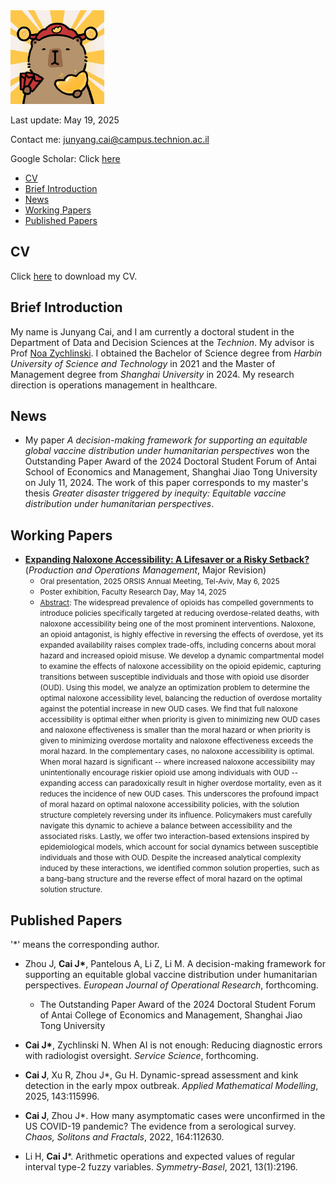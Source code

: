 <img src="kapibala.png" alt="kapibala" width="150">

Last update: May 19, 2025

Contact me: junyang.cai@campus.technion.ac.il

Google Scholar: Click [here](https://scholar.google.com/citations?hl=zh-CN&user=01RbBJYAAAAJ)

- [CV](##CV)
- [Brief Introduction](##Brief-Introduction)
- [News](##News)
- [Working Papers](##Working-Papers)
- [Published Papers](##Published-Papers)

## CV
Click [here](https://raw.githubusercontent.com/cai-junyang/cai-junyang.github.io/main/cjy-cv.pdf) to download my CV. 

## Brief Introduction
My name is Junyang Cai, and I am currently a doctoral student in the Department of Data and Decision Sciences at the *Technion*. My advisor is Prof [Noa Zychlinski](https://noazy.net.technion.ac.il/). I obtained the Bachelor of Science degree from *Harbin University of Science and Technology* in 2021 and the Master of Management degree from *Shanghai University* in 2024. My research direction is operations management in healthcare.

## News
- My paper *A decision-making framework for supporting an equitable global vaccine distribution under humanitarian perspectives* won the Outstanding Paper Award of the 2024 Doctoral Student Forum of Antai School of Economics and Management, Shanghai Jiao Tong University on July 11, 2024. The work of this paper corresponds to my master's thesis *Greater disaster triggered by inequity: Equitable vaccine distribution under humanitarian perspectives*.

## Working Papers

- **[Expanding Naloxone Accessibility: A Lifesaver or a Risky Setback?](https://noazy.net.technion.ac.il/files/2025/02/Expanding-Naloxone-Accessibility_Feb2025.pdf)** (*Production and Operations Management*,  Major Revision)
   - <small>Oral presentation, 2025 ORSIS Annual Meeting, Tel-Aviv, May 6, 2025</small>
   - <small>Poster exhibition, Faculty Research Day, May 14, 2025</small>
   - <small><u>Abstract</u>: The widespread prevalence of opioids has compelled governments to introduce policies specifically targeted at reducing overdose-related deaths, with naloxone accessibility being one of the most prominent interventions. Naloxone, an opioid antagonist, is highly effective in reversing the effects of overdose, yet its expanded availability raises complex trade-offs, including concerns about moral hazard and increased opioid misuse. 
We develop a dynamic compartmental model to examine the effects of naloxone accessibility on the opioid epidemic, capturing transitions between susceptible individuals and those with opioid use disorder (OUD). Using this model, we analyze an optimization problem to determine the optimal naloxone accessibility level, balancing the reduction of overdose mortality against the potential increase in new OUD cases.
We find that full naloxone accessibility is optimal either when priority is given to minimizing new OUD cases and naloxone effectiveness is smaller than the moral hazard or when priority is given to minimizing overdose mortality and naloxone effectiveness exceeds the moral hazard. In the complementary cases, no naloxone accessibility is optimal.
When moral hazard is significant -- where increased naloxone accessibility may unintentionally encourage riskier opioid use among individuals with OUD -- expanding access can paradoxically result in higher overdose mortality, even as it reduces the incidence of new OUD cases. This underscores the profound impact of moral hazard on optimal naloxone accessibility policies, with the solution structure completely reversing under its influence. Policymakers must carefully navigate this dynamic to achieve a balance between accessibility and the associated risks.
Lastly, we offer two interaction-based extensions inspired by epidemiological models, which account for social dynamics between susceptible individuals and those with OUD. Despite the increased analytical complexity induced by these interactions, we identified common solution properties, such as a bang-bang structure and the reverse effect of moral hazard on the optimal solution structure.</small>

## Published Papers
'\*' means the corresponding author.

- Zhou J, **Cai J\***, Pantelous A, Li Z, Li M. A decision-making framework for supporting an equitable global vaccine distribution under humanitarian perspectives. *European Journal of Operational Research*, forthcoming.
  - The Outstanding Paper Award of the 2024 Doctoral Student Forum of Antai College of Economics and Management, Shanghai Jiao Tong University

- **Cai J\***, Zychlinski N. When AI is not enough: Reducing diagnostic errors with radiologist oversight. *Service Science*, forthcoming.

- **Cai J**, Xu R, Zhou J\*, Gu H. Dynamic-spread assessment and kink detection in the early mpox outbreak. *Applied Mathematical Modelling*, 2025, 143:115996.

- **Cai J**, Zhou J\*. How many asymptomatic cases were unconfirmed in the US COVID-19 pandemic? The evidence from a serological survey. *Chaos, Solitons and Fractals*, 2022, 164:112630.	

- Li H, **Cai J**\*. Arithmetic operations and expected values of regular interval type-2 fuzzy variables. *Symmetry-Basel*, 2021, 13(1):2196.
